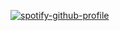 [![spotify-github-profile](https://spotify-github-profile.kittinanx.com/api/view?uid=g1hyl7s47q8s1hpeq5b1p9bjy&cover_image=true&theme=natemoo-re&show_offline=false&background_color=121212&interchange=false&bar_color=563357&bar_color_cover=false)](https://github.com/kittinan/spotify-github-profile)

 



